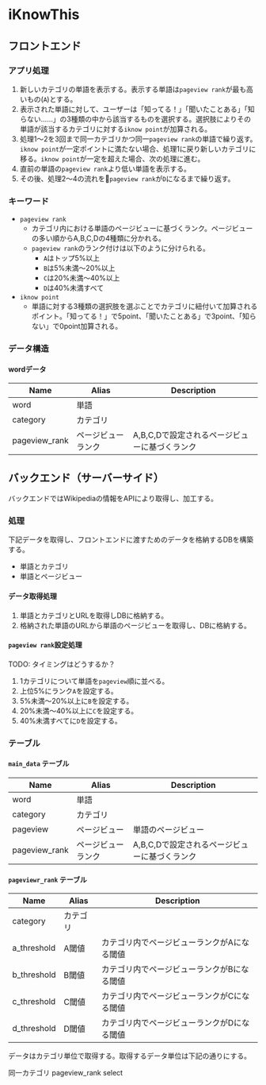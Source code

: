# iKnowThis

## フロントエンド

### アプリ処理

1. 新しいカテゴリの単語を表示する。表示する単語は`pageview rank`が最も高いもの(`A`)とする。
2. 表示された単語に対して、ユーザーは「知ってる！」「聞いたことある」「知らない……」の3種類の中から該当するものを選択する。選択肢によりその単語が該当するカテゴリに対する`iknow point`が加算される。
3. 処理1〜2を3回まで同一カテゴリかつ同一`pageview rank`の単語で繰り返す。`iknow point`が一定ポイントに満たない場合、処理1に戻り新しいカテゴリに移る。`iknow point`が一定を超えた場合、次の処理に進む。
4. 直前の単語の`pageview rank`より低い単語を表示する。
5. その後、処理2〜4の流れを`pageview rank`が`D`になるまで繰り返す。

### キーワード

- `pageview rank`
  - カテゴリ内における単語のページビューに基づくランク。ページビューの多い順からA,B,C,Dの4種類に分かれる。
  - `pageview rank`のランク付けは以下のように分けられる。
    - `A`はトップ5%以上
    - `B`は5%未満〜20%以上
    - `C`は20%未満〜40%以上
    - `D`は40%未満すべて
- `iknow point`
  - 単語に対する3種類の選択肢を選ぶことでカテゴリに紐付いて加算されるポイント。「知ってる！」で5point、「聞いたことある」で3point、「知らない」で0point加算される。

### データ構造

#### wordデータ

| Name | Alias | Description |
|---|---|---|
| word | 単語 |  |
| category | カテゴリ |  |
| pageview_rank | ページビューランク | A,B,C,Dで設定されるページビューに基づくランク |

## バックエンド（サーバーサイド）

バックエンドではWikipediaの情報をAPIにより取得し、加工する。

### 処理

下記データを取得し、フロントエンドに渡すためのデータを格納するDBを構築する。

- 単語とカテゴリ
- 単語とページビュー

#### データ取得処理

1. 単語とカテゴリとURLを取得しDBに格納する。
2. 格納された単語のURLから単語のページビューを取得し、DBに格納する。

#### `pageview rank`設定処理

TODO: タイミングはどうするか？

1. 1カテゴリについて単語を`pageview`順に並べる。
2. 上位5%にランク`A`を設定する。
3. 5%未満〜20%以上に`B`を設定する。
4. 20%未満〜40%以上に`C`を設定する。
5. 40%未満すべてに`D`を設定する。

### テーブル

#### `main_data` テーブル

| Name | Alias | Description |
|---|---|---|
| word | 単語 |  |
| category | カテゴリ |  |
| pageview | ページビュー | 単語のページビュー |
| pageview_rank | ページビューランク | A,B,C,Dで設定されるページビューに基づくランク |

#### `pageviewr_rank` テーブル

| Name | Alias | Description |
|---|---|---|
| category | カテゴリ |  |
| a_threshold | A閾値 | カテゴリ内でページビューランクがAになる閾値 |
| b_threshold | B閾値 | カテゴリ内でページビューランクがBになる閾値 |
| c_threshold | C閾値 | カテゴリ内でページビューランクがCになる閾値 |
| d_threshold | D閾値 | カテゴリ内でページビューランクがDになる閾値 |

データはカテゴリ単位で取得する。取得するデータ単位は下記の通りにする。

同一カテゴリ
pageview_rank 
select 
